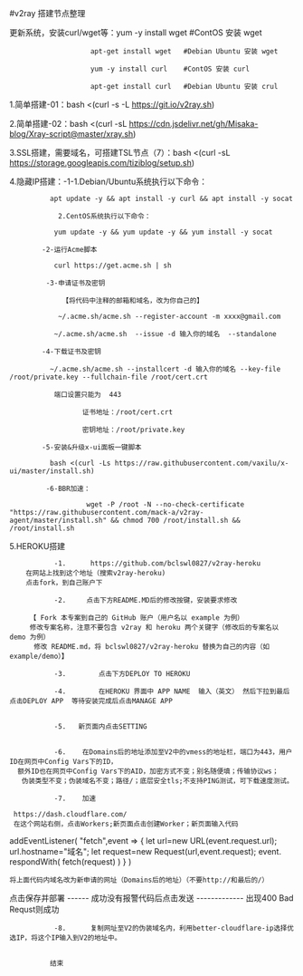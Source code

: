 #v2ray 搭建节点整理

更新系统，安装curl/wget等：yum -y install wget    #ContOS 安装 wget

                        apt-get install wget   #Debian Ubuntu 安装 wget
                        
                        yum -y install curl    #ContOS 安装 curl
                        
                        apt-get install curl   #Debian Ubuntu 安装 crul

1.简单搭建-01：bash <(curl -s -L https://git.io/v2ray.sh)

2.简单搭建-02：bash <(curl -sL https://cdn.jsdelivr.net/gh/Misaka-blog/Xray-script@master/xray.sh)

3.SSL搭建，需要域名，可搭建TSL节点（7）：bash <(curl -sL https://storage.googleapis.com/tiziblog/setup.sh)

4.隐藏IP搭建：-1-1.Debian/Ubuntu系统执行以下命令：

              apt update -y && apt install -y curl && apt install -y socat

                2.CentOS系统执行以下命令：

               yum update -y && yum update -y && yum install -y socat

            -2-运行Acme脚本

               curl https://get.acme.sh | sh

             -3-申请证书及密钥

                 【将代码中注释的邮箱和域名，改为你自己的】

                ~/.acme.sh/acme.sh --register-account -m xxxx@gmail.com

               ~/.acme.sh/acme.sh  --issue -d 输入你的域名  --standalone

            -4-下载证书及密钥

              ~/.acme.sh/acme.sh --installcert -d 输入你的域名 --key-file /root/private.key --fullchain-file /root/cert.crt
      
               端口设置只能为  443

                      证书地址：/root/cert.crt

                      密钥地址：/root/private.key

            -5-安装&升级x-ui面板一键脚本

              bash <(curl -Ls https://raw.githubusercontent.com/vaxilu/x-ui/master/install.sh)
              
             -6-BBR加速：
             
                       wget -P /root -N --no-check-certificate "https://raw.githubusercontent.com/mack-a/v2ray-agent/master/install.sh" && chmod 700 /root/install.sh && /root/install.sh
                       
5.HEROKU搭建

               -1.      https://github.com/bclswl0827/v2ray-heroku
        在网站上找到这个地址（搜索v2ray-heroku)
        点击fork，到自己账户下

               -2.     点击下方README.MD后的修改按键，安装要求修改

         【 Fork 本专案到自己的 GitHub 账户（用户名以 example 为例）
         修改专案名称，注意不要包含 v2ray 和 heroku 两个关键字（修改后的专案名以 demo 为例）
          修改 README.md，将 bclswl0827/v2ray-heroku 替换为自己的内容（如 example/demo）】

               -3.        点击下方DEPLOY TO HEROKU
 
               -4.        在HEROKU 界面中 APP NAME  输入（英文） 然后下拉到最后点击DEPLOY APP  等待安装完成后点击MANAGE APP


               -5.   新页面内点击SETTING
   

               -6.    在Domains后的地址添加至V2中的vmess的地址栏，端口为443，用户ID在网页中Config Vars下的ID，
      额外ID也在网页中Config Vars下的AID，加密方式不变；别名随便填；传输协议ws；
       伪装类型不变；伪装域名不变；路径/；底层安全tls;不支持PING测试，可下载速度测试。

               -7.    加速

     https://dash.cloudflare.com/
     在这个网站右侧，点击Workers;新页面点击创建Worker；新页面输入代码

addEventListener(
	"fetch",event => {
		let url=new URL(event.request.url);
		url.hostname="域名";
		let request=new Request(url,event.request);
		event. respondWith(
			fetch(request)
		)
	}
)

    将上面代码内域名改为新申请的网址（Domains后的地址）（不要http://和最后的/）


   点击保存并部署      ------    成功没有报警代码后点击发送       -------------    出现400 Bad Requst则成功

               -8.      复制网址至V2的伪装域名内，利用better-cloudflare-ip选择优选IP，将这个IP输入到V2的地址中。


              结束
              
              
